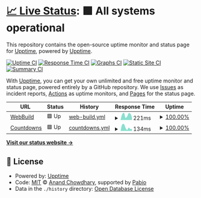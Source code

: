 # [📈 Live Status](https://upptime.github.io/upptime): <!--live status--> **🟩 All systems operational**

This repository contains the open-source uptime monitor and status page for [Upptime](https://upptime.js.org), powered by [Upptime](https://github.com/upptime/upptime).

[![Uptime CI](https://github.com/fiftys7vencode/upptime/workflows/Uptime%20CI/badge.svg)](https://github.com/fiftys7vencode/upptime/actions?query=workflow%3A%22Uptime+CI%22)
[![Response Time CI](https://github.com/fiftys7vencode/upptime/workflows/Response%20Time%20CI/badge.svg)](https://github.com/fiftys7vencode/upptime/actions?query=workflow%3A%22Response+Time+CI%22)
[![Graphs CI](https://github.com/fiftys7vencode/upptime/workflows/Graphs%20CI/badge.svg)](https://github.com/fiftys7vencode/upptime/actions?query=workflow%3A%22Graphs+CI%22)
[![Static Site CI](https://github.com/fiftys7vencode/upptime/workflows/Static%20Site%20CI/badge.svg)](https://github.com/fiftys7vencode/upptime/actions?query=workflow%3A%22Static+Site+CI%22)
[![Summary CI](https://github.com/fiftys7vencode/upptime/workflows/Summary%20CI/badge.svg)](https://github.com/fiftys7vencode/upptime/actions?query=workflow%3A%22Summary+CI%22)

With [Upptime](https://upptime.js.org), you can get your own unlimited and free uptime monitor and status page, powered entirely by a GitHub repository. We use [Issues](https://github.com/upptime/upptime/issues) as incident reports, [Actions](https://github.com/fiftys7vencode/upptime/actions) as uptime monitors, and [Pages](https://upptime.github.io/upptime) for the status page.

<!--start: status pages-->
<!-- This summary is generated by Upptime (https://github.com/upptime/upptime) -->
<!-- Do not edit this manually, your changes will be overwritten -->
<!-- prettier-ignore -->
| URL | Status | History | Response Time | Uptime |
| --- | ------ | ------- | ------------- | ------ |
| <img alt="" src="https://icons.duckduckgo.com/ip3/webbuild.js.org.ico" height="13"> [WebBuild](https://webbuild.js.org) | 🟩 Up | [web-build.yml](https://github.com/fiftys7vencode/upptime/commits/HEAD/history/web-build.yml) | <details><summary><img alt="Response time graph" src="./graphs/web-build/response-time-week.png" height="20"> 221ms</summary><br><a href="https://fiftys7vencode.github.io/upptime/history/web-build"><img alt="Response time 226" src="https://img.shields.io/endpoint?url=https%3A%2F%2Fraw.githubusercontent.com%2Ffiftys7vencode%2Fupptime%2FHEAD%2Fapi%2Fweb-build%2Fresponse-time.json"></a><br><a href="https://fiftys7vencode.github.io/upptime/history/web-build"><img alt="24-hour response time 108" src="https://img.shields.io/endpoint?url=https%3A%2F%2Fraw.githubusercontent.com%2Ffiftys7vencode%2Fupptime%2FHEAD%2Fapi%2Fweb-build%2Fresponse-time-day.json"></a><br><a href="https://fiftys7vencode.github.io/upptime/history/web-build"><img alt="7-day response time 221" src="https://img.shields.io/endpoint?url=https%3A%2F%2Fraw.githubusercontent.com%2Ffiftys7vencode%2Fupptime%2FHEAD%2Fapi%2Fweb-build%2Fresponse-time-week.json"></a><br><a href="https://fiftys7vencode.github.io/upptime/history/web-build"><img alt="30-day response time 226" src="https://img.shields.io/endpoint?url=https%3A%2F%2Fraw.githubusercontent.com%2Ffiftys7vencode%2Fupptime%2FHEAD%2Fapi%2Fweb-build%2Fresponse-time-month.json"></a><br><a href="https://fiftys7vencode.github.io/upptime/history/web-build"><img alt="1-year response time 226" src="https://img.shields.io/endpoint?url=https%3A%2F%2Fraw.githubusercontent.com%2Ffiftys7vencode%2Fupptime%2FHEAD%2Fapi%2Fweb-build%2Fresponse-time-year.json"></a></details> | <details><summary><a href="https://fiftys7vencode.github.io/upptime/history/web-build">100.00%</a></summary><a href="https://fiftys7vencode.github.io/upptime/history/web-build"><img alt="All-time uptime 100.00%" src="https://img.shields.io/endpoint?url=https%3A%2F%2Fraw.githubusercontent.com%2Ffiftys7vencode%2Fupptime%2FHEAD%2Fapi%2Fweb-build%2Fuptime.json"></a><br><a href="https://fiftys7vencode.github.io/upptime/history/web-build"><img alt="24-hour uptime 100.00%" src="https://img.shields.io/endpoint?url=https%3A%2F%2Fraw.githubusercontent.com%2Ffiftys7vencode%2Fupptime%2FHEAD%2Fapi%2Fweb-build%2Fuptime-day.json"></a><br><a href="https://fiftys7vencode.github.io/upptime/history/web-build"><img alt="7-day uptime 100.00%" src="https://img.shields.io/endpoint?url=https%3A%2F%2Fraw.githubusercontent.com%2Ffiftys7vencode%2Fupptime%2FHEAD%2Fapi%2Fweb-build%2Fuptime-week.json"></a><br><a href="https://fiftys7vencode.github.io/upptime/history/web-build"><img alt="30-day uptime 100.00%" src="https://img.shields.io/endpoint?url=https%3A%2F%2Fraw.githubusercontent.com%2Ffiftys7vencode%2Fupptime%2FHEAD%2Fapi%2Fweb-build%2Fuptime-month.json"></a><br><a href="https://fiftys7vencode.github.io/upptime/history/web-build"><img alt="1-year uptime 100.00%" src="https://img.shields.io/endpoint?url=https%3A%2F%2Fraw.githubusercontent.com%2Ffiftys7vencode%2Fupptime%2FHEAD%2Fapi%2Fweb-build%2Fuptime-year.json"></a></details>
| <img alt="" src="https://icons.duckduckgo.com/ip3/fiftys7vencode.github.io.ico" height="13"> [Countdowns](https://fiftys7vencode.github.io/countdowns) | 🟩 Up | [countdowns.yml](https://github.com/fiftys7vencode/upptime/commits/HEAD/history/countdowns.yml) | <details><summary><img alt="Response time graph" src="./graphs/countdowns/response-time-week.png" height="20"> 134ms</summary><br><a href="https://fiftys7vencode.github.io/upptime/history/countdowns"><img alt="Response time 152" src="https://img.shields.io/endpoint?url=https%3A%2F%2Fraw.githubusercontent.com%2Ffiftys7vencode%2Fupptime%2FHEAD%2Fapi%2Fcountdowns%2Fresponse-time.json"></a><br><a href="https://fiftys7vencode.github.io/upptime/history/countdowns"><img alt="24-hour response time 72" src="https://img.shields.io/endpoint?url=https%3A%2F%2Fraw.githubusercontent.com%2Ffiftys7vencode%2Fupptime%2FHEAD%2Fapi%2Fcountdowns%2Fresponse-time-day.json"></a><br><a href="https://fiftys7vencode.github.io/upptime/history/countdowns"><img alt="7-day response time 134" src="https://img.shields.io/endpoint?url=https%3A%2F%2Fraw.githubusercontent.com%2Ffiftys7vencode%2Fupptime%2FHEAD%2Fapi%2Fcountdowns%2Fresponse-time-week.json"></a><br><a href="https://fiftys7vencode.github.io/upptime/history/countdowns"><img alt="30-day response time 152" src="https://img.shields.io/endpoint?url=https%3A%2F%2Fraw.githubusercontent.com%2Ffiftys7vencode%2Fupptime%2FHEAD%2Fapi%2Fcountdowns%2Fresponse-time-month.json"></a><br><a href="https://fiftys7vencode.github.io/upptime/history/countdowns"><img alt="1-year response time 152" src="https://img.shields.io/endpoint?url=https%3A%2F%2Fraw.githubusercontent.com%2Ffiftys7vencode%2Fupptime%2FHEAD%2Fapi%2Fcountdowns%2Fresponse-time-year.json"></a></details> | <details><summary><a href="https://fiftys7vencode.github.io/upptime/history/countdowns">100.00%</a></summary><a href="https://fiftys7vencode.github.io/upptime/history/countdowns"><img alt="All-time uptime 100.00%" src="https://img.shields.io/endpoint?url=https%3A%2F%2Fraw.githubusercontent.com%2Ffiftys7vencode%2Fupptime%2FHEAD%2Fapi%2Fcountdowns%2Fuptime.json"></a><br><a href="https://fiftys7vencode.github.io/upptime/history/countdowns"><img alt="24-hour uptime 100.00%" src="https://img.shields.io/endpoint?url=https%3A%2F%2Fraw.githubusercontent.com%2Ffiftys7vencode%2Fupptime%2FHEAD%2Fapi%2Fcountdowns%2Fuptime-day.json"></a><br><a href="https://fiftys7vencode.github.io/upptime/history/countdowns"><img alt="7-day uptime 100.00%" src="https://img.shields.io/endpoint?url=https%3A%2F%2Fraw.githubusercontent.com%2Ffiftys7vencode%2Fupptime%2FHEAD%2Fapi%2Fcountdowns%2Fuptime-week.json"></a><br><a href="https://fiftys7vencode.github.io/upptime/history/countdowns"><img alt="30-day uptime 100.00%" src="https://img.shields.io/endpoint?url=https%3A%2F%2Fraw.githubusercontent.com%2Ffiftys7vencode%2Fupptime%2FHEAD%2Fapi%2Fcountdowns%2Fuptime-month.json"></a><br><a href="https://fiftys7vencode.github.io/upptime/history/countdowns"><img alt="1-year uptime 100.00%" src="https://img.shields.io/endpoint?url=https%3A%2F%2Fraw.githubusercontent.com%2Ffiftys7vencode%2Fupptime%2FHEAD%2Fapi%2Fcountdowns%2Fuptime-year.json"></a></details>

<!--end: status pages-->

[**Visit our status website →**](https://upptime.github.io/upptime)

## 📄 License

- Powered by: [Upptime](https://github.com/upptime/upptime)
- Code: [MIT](./LICENSE) © [Anand Chowdhary](https://anandchowdhary.com), supported by [Pabio](https://pabio.com)
- Data in the `./history` directory: [Open Database License](https://opendatacommons.org/licenses/odbl/1-0/)
